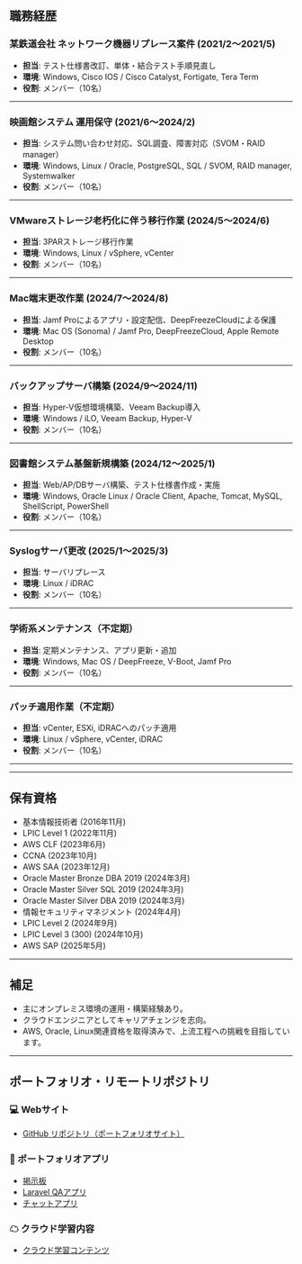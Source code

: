 


## 職務経歴

### 某鉄道会社 ネットワーク機器リプレース案件 (2021/2〜2021/5)
- **担当**: テスト仕様書改訂、単体・結合テスト手順見直し
- **環境**: Windows, Cisco IOS / Cisco Catalyst, Fortigate, Tera Term
- **役割**: メンバー（10名）

---

### 映画館システム 運用保守 (2021/6〜2024/2)
- **担当**: システム問い合わせ対応、SQL調査、障害対応（SVOM・RAID manager）
- **環境**: Windows, Linux / Oracle, PostgreSQL, SQL / SVOM, RAID manager, Systemwalker
- **役割**: メンバー（10名）

---

### VMwareストレージ老朽化に伴う移行作業 (2024/5〜2024/6)
- **担当**: 3PARストレージ移行作業
- **環境**: Windows, Linux / vSphere, vCenter
- **役割**: メンバー（10名）

---

### Mac端末更改作業 (2024/7〜2024/8)
- **担当**: Jamf Proによるアプリ・設定配信、DeepFreezeCloudによる保護
- **環境**: Mac OS (Sonoma) / Jamf Pro, DeepFreezeCloud, Apple Remote Desktop
- **役割**: メンバー（10名）

---

### バックアップサーバ構築 (2024/9〜2024/11)
- **担当**: Hyper-V仮想環境構築、Veeam Backup導入
- **環境**: Windows / iLO, Veeam Backup, Hyper-V
- **役割**: メンバー（10名）

---

### 図書館システム基盤新規構築 (2024/12〜2025/1)
- **担当**: Web/AP/DBサーバ構築、テスト仕様書作成・実施
- **環境**: Windows, Oracle Linux / Oracle Client, Apache, Tomcat, MySQL, ShellScript, PowerShell
- **役割**: メンバー（10名）

---

### Syslogサーバ更改 (2025/1〜2025/3)
- **担当**: サーバリプレース
- **環境**: Linux / iDRAC
- **役割**: メンバー（10名）

---

### 学術系メンテナンス（不定期）
- **担当**: 定期メンテナンス、アプリ更新・追加
- **環境**: Windows, Mac OS / DeepFreeze, V-Boot, Jamf Pro
- **役割**: メンバー（10名）

---

### パッチ適用作業（不定期）
- **担当**: vCenter, ESXi, iDRACへのパッチ適用
- **環境**: Linux / vSphere, vCenter, iDRAC
- **役割**: メンバー（10名）

---

---

## 保有資格
- 基本情報技術者 (2016年11月)
- LPIC Level 1 (2022年11月)
- AWS CLF (2023年6月)
- CCNA (2023年10月)
- AWS SAA (2023年12月)
- Oracle Master Bronze DBA 2019 (2024年3月)
- Oracle Master Silver SQL 2019 (2024年3月)
- Oracle Master Silver DBA 2019 (2024年3月)
- 情報セキュリティマネジメント (2024年4月)
- LPIC Level 2 (2024年9月)
- LPIC Level 3 (300) (2024年10月)
- AWS SAP (2025年5月)

---

## 補足
- 主にオンプレミス環境の運用・構築経験あり。
- クラウドエンジニアとしてキャリアチェンジを志向。
- AWS, Oracle, Linux関連資格を取得済みで、上流工程への挑戦を目指しています。
- ---

## ポートフォリオ・リモートリポジトリ

### 💻 Webサイト
- [GitHub リポジトリ（ポートフォリオサイト）](https://github.com/marumoti/portfolio-site-)

### 📝 ポートフォリオアプリ
- [掲示板](https://github.com/marumoti/social)
- [Laravel QAアプリ](https://github.com/marumoti/laravel-qa)
- [チャットアプリ](https://github.com/marumoti/chatApp)

### ☁ クラウド学習内容
- [クラウド学習コンテンツ](https://github.com/marumoti/cloud-Study-Contents)

